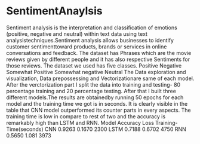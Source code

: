 # SentimentAnaylsis
Sentiment analysis is the interpretation and classification of emotions (positive, negative and neutral) within text data using text analysistechniques.Sentiment analysis allows businesses to identify customer sentimenttoward products, brands or services in online conversations and feedback. The dataset has Phrases which are the movie reviews given by different people and it has also respective Sentiments for those reviews.  The dataset we used has five classes. Positive Negative Somewhat Positive Somewhat negative Neutral The Data exploration and visualization, Data prepossessing and Vectorizationare same of each model. After the verctorization part I split the data into training and testing- 80 percentage training and 20 percentage testing. After that I built three different models.The results are obtainedby running 50 epochs for each model and the training time we got is in seconds. It is clearly visible in the table that CNN model outperformed its counter parts in every aspects. The training time is low in compare to rest of two and the accuracy is remarkably high than LSTM and RNN.  Model Accuracy Loss Training-Time(seconds) CNN 0.9263 0.1670 2300 LSTM 0.7188 0.6702 4750 RNN 0.5650 1.081 3973
